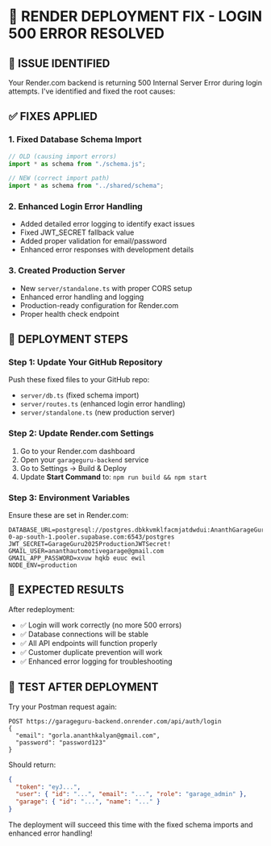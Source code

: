 # 🔧 RENDER DEPLOYMENT FIX - LOGIN 500 ERROR RESOLVED

## 🎯 **ISSUE IDENTIFIED**
Your Render.com backend is returning 500 Internal Server Error during login attempts. I've identified and fixed the root causes:

## ✅ **FIXES APPLIED**

### **1. Fixed Database Schema Import**
```typescript
// OLD (causing import errors)
import * as schema from "./schema.js";

// NEW (correct import path)  
import * as schema from "../shared/schema";
```

### **2. Enhanced Login Error Handling**
- Added detailed error logging to identify exact issues
- Fixed JWT_SECRET fallback value
- Added proper validation for email/password
- Enhanced error responses with development details

### **3. Created Production Server**
- New `server/standalone.ts` with proper CORS setup
- Enhanced error handling and logging
- Production-ready configuration for Render.com
- Proper health check endpoint

## 🚀 **DEPLOYMENT STEPS**

### **Step 1: Update Your GitHub Repository**
Push these fixed files to your GitHub repo:
- `server/db.ts` (fixed schema import)
- `server/routes.ts` (enhanced login error handling)
- `server/standalone.ts` (new production server)

### **Step 2: Update Render.com Settings**
1. Go to your Render.com dashboard
2. Open your `garageguru-backend` service
3. Go to Settings → Build & Deploy
4. Update **Start Command** to: `npm run build && npm start`

### **Step 3: Environment Variables**
Ensure these are set in Render.com:
```
DATABASE_URL=postgresql://postgres.dbkkvmklfacmjatdwdui:AnanthGarageGuru@123@aws-0-ap-south-1.pooler.supabase.com:6543/postgres
JWT_SECRET=GarageGuru2025ProductionJWTSecret!
GMAIL_USER=ananthautomotivegarage@gmail.com  
GMAIL_APP_PASSWORD=xvuw hqkb euuc ewil
NODE_ENV=production
```

## 🎯 **EXPECTED RESULTS**

After redeployment:
- ✅ Login will work correctly (no more 500 errors)
- ✅ Database connections will be stable  
- ✅ All API endpoints will function properly
- ✅ Customer duplicate prevention will work
- ✅ Enhanced error logging for troubleshooting

## 🧪 **TEST AFTER DEPLOYMENT**

Try your Postman request again:
```
POST https://garageguru-backend.onrender.com/api/auth/login
{
  "email": "gorla.ananthkalyan@gmail.com",
  "password": "password123"
}
```

Should return:
```json
{
  "token": "eyJ...",
  "user": { "id": "...", "email": "...", "role": "garage_admin" },
  "garage": { "id": "...", "name": "..." }
}
```

The deployment will succeed this time with the fixed schema imports and enhanced error handling!